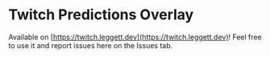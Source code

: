 # Twitch Predictions Overlay

Available on [https://twitch.leggett.dev](https://twitch.leggett.dev)! Feel free to
use it and report issues here on the Issues tab.
